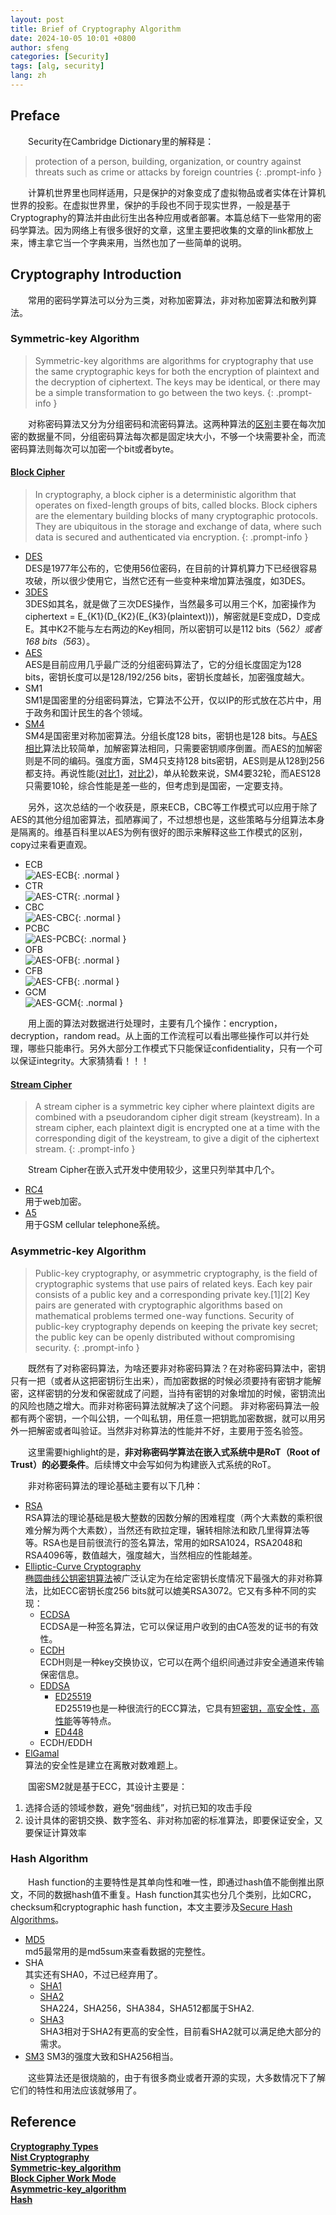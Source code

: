 ```yaml
---
layout: post
title: Brief of Cryptography Algorithm
date: 2024-10-05 10:01 +0800
author: sfeng
categories: [Security]
tags: [alg, security]
lang: zh
---
```


## Preface

&emsp;&emsp;Security在Cambridge Dictionary里的解释是：
> protection of a person, building, organization, or country against threats such as crime or attacks by foreign countries
{: .prompt-info }

&emsp;&emsp;计算机世界里也同样适用，只是保护的对象变成了虚拟物品或者实体在计算机世界的投影。在虚拟世界里，保护的手段也不同于现实世界，一般是基于Cryptography的算法并由此衍生出各种应用或者部署。本篇总结下一些常用的密码学算法。因为网络上有很多很好的文章，这里主要把收集的文章的link都放上来，博主拿它当一个字典来用，当然也加了一些简单的说明。  

## Cryptography Introduction

&emsp;&emsp;常用的密码学算法可以分为三类，对称加密算法，非对称加密算法和散列算法。  

### Symmetric-key Algorithm

> Symmetric-key algorithms are algorithms for cryptography that use the same cryptographic keys for both the encryption of plaintext and the decryption of ciphertext. The keys may be identical, or there may be a simple transformation to go between the two keys.
{: .prompt-info }

&emsp;&emsp;对称密码算法又分为分组密码和流密码算法。这两种算法的[区别](https://www.geeksforgeeks.org/difference-between-block-cipher-and-stream-cipher/)主要在每次加密的数据量不同，分组密码算法每次都是固定块大小，不够一个块需要补全，而流密码算法则每次可以加密一个bit或者byte。  

#### [Block Cipher](https://en.wikipedia.org/wiki/Block_cipher)
> In cryptography, a block cipher is a deterministic algorithm that operates on fixed-length groups of bits, called blocks. Block ciphers are the elementary building blocks of many cryptographic protocols. They are ubiquitous in the storage and exchange of data, where such data is secured and authenticated via encryption.
{: .prompt-info }

- [DES](https://en.wikipedia.org/wiki/Data_Encryption_Standard)  
  DES是1977年公布的，它使用56位密码，在目前的计算机算力下已经很容易攻破，所以很少使用它，当然它还有一些变种来增加算法强度，如3DES。  
- [3DES](https://en.wikipedia.org/wiki/Triple_DES)  
  3DES如其名，就是做了三次DES操作，当然最多可以用三个K，加密操作为ciphertext = E_{K1}(D_{K2}(E_{K3}(plaintext)))，解密就是E变成D，D变成E。其中K2不能与左右两边的Key相同，所以密钥可以是112 bits（56*2）或者168 bits（56*3）。  
- [AES](https://en.wikipedia.org/wiki/Advanced_Encryption_Standard)  
  AES是目前应用几乎最广泛的分组密码算法了，它的分组长度固定为128 bits，密钥长度可以是128/192/256 bits，密钥长度越长，加密强度越大。  
- SM1  
  SM1是国密里的分组密码算法，它算法不公开，仅以IP的形式放在芯片中，用于政务和国计民生的各个领域。  
- [SM4](https://en.wikipedia.org/wiki/SM4_(cipher))  
  SM4是国密里对称加密算法。分组长度128 bits，密钥也是128 bits。与[AES相比](https://blog.csdn.net/archimekai/article/details/53096016)算法比较简单，加解密算法相同，只需要密钥顺序倒置。而AES的加解密则是不同的编码。强度方面，SM4只支持128 bits密钥，AES则是从128到256都支持。再说性能([对比1](https://blog.csdn.net/u013565163/article/details/128047911)，[对比2](https://medium.com/asecuritysite-when-bob-met-alice/whats-the-fastest-symmetric-cipher-and-mode-3d6e77841c2b))，单从轮数来说，SM4要32轮，而AES128只需要10轮，综合性能是差一些的，但考虑到是国密，一定要支持。  

&emsp;&emsp;另外，这次总结的一个收获是，原来ECB，CBC等工作模式可以应用于除了AES的其他分组加密算法，孤陋寡闻了，不过想想也是，这些策略与分组算法本身是隔离的。维基百科里以AES为例有很好的图示来解释这些工作模式的区别，copy过来看更直观。  

- ECB  
  ![AES-ECB](/assets/img/aes/aes-ecb.png){: .normal }  
- CTR  
  ![AES-CTR](/assets/img/aes/aes-ctr.png){: .normal }  
- CBC  
  ![AES-CBC](/assets/img/aes/aes-cbc.png){: .normal }  
- PCBC  
  ![AES-PCBC](/assets/img/aes/aes-pcbc.png){: .normal }  
- OFB  
  ![AES-OFB](/assets/img/aes/aes-ofb.png){: .normal }  
- CFB  
  ![AES-CFB](/assets/img/aes/aes-cfb.png){: .normal }  
- GCM  
  ![AES-GCM](/assets/img/aes/aes-gcm.png){: .normal }  

  
&emsp;&emsp;用上面的算法对数据进行处理时，主要有几个操作：encryption，decryption，random read。从上面的工作流程可以看出哪些操作可以并行处理，哪些只能串行。另外大部分工作模式下只能保证confidentiality，只有一个可以保证integrity。大家猜猜看！！！  

#### [Stream Cipher](https://en.wikipedia.org/wiki/Stream_cipher)
> A stream cipher is a symmetric key cipher where plaintext digits are combined with a pseudorandom cipher digit stream (keystream). In a stream cipher, each plaintext digit is encrypted one at a time with the corresponding digit of the keystream, to give a digit of the ciphertext stream.
{: .prompt-info }

&emsp;&emsp;Stream Cipher在嵌入式开发中使用较少，这里只列举其中几个。  

- [RC4](https://en.wikipedia.org/wiki/RC4)  
  用于web加密。  
- [A5](https://en.wikipedia.org/wiki/A5/2)  
  用于GSM cellular telephone系统。  

### Asymmetric-key Algorithm  

> Public-key cryptography, or asymmetric cryptography, is the field of cryptographic systems that use pairs of related keys. Each key pair consists of a public key and a corresponding private key.[1][2] Key pairs are generated with cryptographic algorithms based on mathematical problems termed one-way functions. Security of public-key cryptography depends on keeping the private key secret; the public key can be openly distributed without compromising security.
{: .prompt-info }  

&emsp;&emsp;既然有了对称密码算法，为啥还要非对称密码算法？在对称密码算法中，密钥只有一把（或者从这把密钥衍生出来），而加密数据的时候必须要持有密钥才能解密，这样密钥的分发和保密就成了问题，当持有密钥的对象增加的时候，密钥流出的风险也随之增大。而非对称密码算法就解决了这个问题。  非对称密码算法一般都有两个密钥，一个叫公钥，一个叫私钥，用任意一把钥匙加密数据，就可以用另外一把解密或者叫验证。当然非对称算法的性能并不好，主要用于签名验签。  

&emsp;&emsp;这里需要highlight的是，**非对称密码学算法在嵌入式系统中是RoT（Root of Trust）的必要条件**。后续博文中会写如何为构建嵌入式系统的RoT。  

&emsp;&emsp;非对称密码算法的理论基础主要有以下几种：  
- [RSA](https://en.wikipedia.org/wiki/RSA_(cryptosystem))  
  RSA算法的理论基础是极大整数的因数分解的困难程度（两个大素数的乘积很难分解为两个大素数），当然还有欧拉定理，辗转相除法和欧几里得算法等等。RSA也是目前很流行的签名算法，常用的如RSA1024，RSA2048和RSA4096等，数值越大，强度越大，当然相应的性能越差。  
- [Elliptic-Curve Cryptography](https://en.wikipedia.org/wiki/Elliptic-curve_cryptography)  
  [椭圆曲线公钥密钥算法](https://juejin.cn/post/6898987351867916301)被广泛认定为在给定密钥长度情况下最强大的非对称算法，比如ECC密钥长度256 bits就可以媲美RSA3072。它又有多种不同的实现：  
  - [ECDSA](https://en.wikipedia.org/wiki/Elliptic_Curve_Digital_Signature_Algorithm)  
    ECDSA是一种签名算法，它可以保证用户收到的由CA签发的证书的有效性。  
  - [ECDH](https://en.wikipedia.org/wiki/Elliptic-curve_Diffie%E2%80%93Hellman)  
    ECDH则是一种key交换协议，它可以在两个组织间通过非安全通道来传输保密信息。  
  - [EDDSA](https://en.wikipedia.org/wiki/EdDSA)  
    - [ED25519](https://en.wikipedia.org/wiki/EdDSA#Ed25519)  
      ED25519也是一种很流行的ECC算法，它具有[短密钥，高安全性，高性能](https://ed25519.cr.yp.to/)等等特点。  
    - [ED448](https://en.wikipedia.org/wiki/EdDSA#Ed448)  
  - ECDH/EDDH  
- [ElGamal](https://en.wikipedia.org/wiki/ElGamal_encryption)  
  算法的安全性是建立在离散对数难题上。  

&emsp;&emsp;国密SM2就是基于ECC，其设计主要是：  

1. 选择合适的领域参数，避免“弱曲线”，对抗已知的攻击手段  
2. 设计具体的密钥交换、数字签名、非对称加密的标准算法，即要保证安全，又要保证计算效率  

### Hash Algorithm
&emsp;&emsp;Hash function的主要特性是其单向性和唯一性，即通过hash值不能倒推出原文，不同的数据hash值不重复。Hash function其实也分几个类别，比如CRC，checksum和cryptographic hash function，本文主要涉及[Secure Hash Algorithms](https://en.wikipedia.org/wiki/Secure_Hash_Algorithms)。  

- [MD5](https://en.wikipedia.org/wiki/MD5)  
  md5最常用的是md5sum来查看数据的完整性。  
- SHA  
  其实还有SHA0，不过已经弃用了。  
  - [SHA1](https://en.wikipedia.org/wiki/SHA-1)  
  - [SHA2](https://en.wikipedia.org/wiki/SHA-2)  
    SHA224，SHA256，SHA384，SHA512都属于SHA2.  
  - [SHA3](https://en.wikipedia.org/wiki/SHA-3)  
    SHA3相对于SHA2有更高的安全性，目前看SHA2就可以满足绝大部分的需求。  
- [SM3](https://en.wikipedia.org/wiki/SM3_(hash_function))  
  SM3的强度大致和SHA256相当。  


&emsp;&emsp;这些算法还是很烧脑的，由于有很多商业或者开源的实现，大多数情况下了解它们的特性和用法应该就够用了。  

## Reference
[**Cryptography Types**](https://www.ibm.com/think/topics/cryptography-types)  
[**Nist Cryptography**](https://www.cryptomathic.com/news-events/blog/summary-of-cryptographic-algorithms-according-to-nist)  
[**Symmetric-key_algorithm**](https://en.wikipedia.org/wiki/Symmetric-key_algorithm)  
[**Block Cipher Work Mode**](https://en.wikipedia.org/wiki/Block_cipher_mode_of_operation)  
[**Asymmetric-key_algorithm**](https://en.wikipedia.org/wiki/Public-key_cryptography)  
[**Hash**](https://en.wikipedia.org/wiki/Hash_function)  